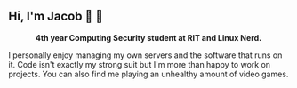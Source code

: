 ## Hi, I'm Jacob 👋 🐧 

<p align="center">
  <strong>4th year Computing Security student at RIT and Linux Nerd.</strong>
</p>

I personally enjoy managing my own servers and the software that runs on it. Code isn't exactly my strong suit but I'm more than happy to work on projects. You can also find me playing an unhealthy amount of video games.
